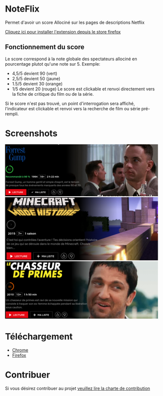 # NoteFlix
Permet d'avoir un score Allociné sur les pages de descriptions Netflix

[Cliquez ici pour installer l'extension depuis le store firefox](https://addons.mozilla.org/fr/firefox/addon/noteflix/)

## Fonctionnement du score
Le score correspond à la note globale des spectateurs allociné en pourcentage plutot qu'une note sur 5.
Exemple: 
- 4,5/5 devient 90 (vert)
- 2,5/5 devient 50 (jaune)
- 1.5/5 devient 30 (orange)
- 1/5 devient 20 (rouge)
Le score est clickable et renvoi directement vers la fiche de critique du film ou de la série.

Si le score n'est pas trouvé, un point d'interrogation sera affiché, l'indicateur est clickable et renvoi vers la recherche de film ou série pré-rempli.

# Screenshots

![](images/screenshots/1.png)
![](images/screenshots/2.png)
![](images/screenshots/3.png)

# Téléchargement
- [Chrome](https://chrome.google.com/webstore/detail/noteflix/ahoplkcmcgpbkimjhncpnnllgikapjoj)
- [Firefox](https://addons.mozilla.org/en-US/firefox/addon/noteflix/)


# Contribuer
Si vous désirez contribuer au projet [veuillez lire la charte de contribution](CONTRIB.md)

